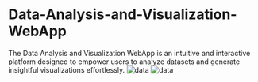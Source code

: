 # Data-Analysis-and-Visualization-WebApp
The Data Analysis and Visualization WebApp is an intuitive and interactive platform designed to empower users to analyze datasets and generate insightful visualizations effortlessly.
![data](https://github.com/user-attachments/assets/5896d506-570c-41ad-ba92-f01218a1c299)
![data](https://github.com/user-attachments/assets/b47721a3-520b-4d04-83d7-3c648a3345e3)
